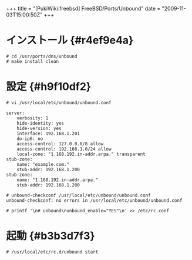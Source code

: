 +++
title = "[PukiWiki:freebsd] FreeBSD/Ports/Unbound"
date = "2009-11-03T15:00:50Z"
+++


# インストール  {#r4ef9e4a}

```
# cd /usr/ports/dns/unbound
# make install clean
```

# 設定  {#h9f10df2}

```
# vi /usr/local/etc/unbound/unbound.conf
```


```
server:
	verbosity: 1
	hide-identity: yes
	hide-version: yes
	interface: 192.168.1.201
	do-ip6: no
	access-control: 127.0.0.0/8 allow
	access-control: 192.168.1.0/24 allow
	local-zone: "1.168.192.in-addr.arpa." transparent
stub-zone:
	name: "example.com."
	stub-addr: 192.168.1.200
stub-zone:
	name: "1.168.192.in-addr.arpa."
	stub-addr: 192.168.1.200
```


```
# unbound-checkconf /usr/local/etc/unbound/unbound.conf
unbound-checkconf: no errors in /usr/local/etc/unbound/unbound.conf
```


```
# printf '\n# unbound\nunbound_enable="YES"\n' >> /etc/rc.conf
```

# 起動  {#b3b3d7f3}

```
# /usr/local/etc/rc.d/unbound start
```
